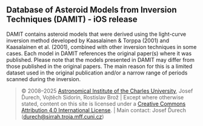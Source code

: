 ## Database of Asteroid Models from Inversion Techniques (DAMIT) - iOS release

DAMIT contains asteroid models that were derived using the light-curve inversion method developed by Kaasalainen & Torppa (2001) and Kaasalainen et al. (2001), combined with other inversion techniques in some cases. Each model in DAMIT references the original paper(s) where it was published. Please note that the models presented in DAMIT may differ from those published in the original papers. The main reason for this is a limited dataset used in the original publication and/or a narrow range of periods scanned during the inversion.

> © 2008–2025 <a href="https://astro.troja.mff.cuni.cz/">Astronomical Institute of the Charles University</a>, Josef Ďurech, Vojtěch Sidorin, Rostislav Brož | Except where otherwise stated, content on this site is licensed under a <a href="https://creativecommons.org/licenses/by/4.0/">Creative Commons Attribution 4.0 International License</a>. | Main contact: Josef Ďurech (durech@sirrah.troja.mff.cuni.cz)
